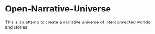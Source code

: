 # Open-Narrative-Universe
This is an attemp to create a narrative universe of interconnected worlds and stories.
